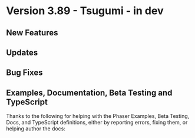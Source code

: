 # Version 3.89 - Tsugumi - in dev

## New Features

## Updates

## Bug Fixes

## Examples, Documentation, Beta Testing and TypeScript

Thanks to the following for helping with the Phaser Examples, Beta Testing, Docs, and TypeScript definitions, either by reporting errors, fixing them, or helping author the docs:
